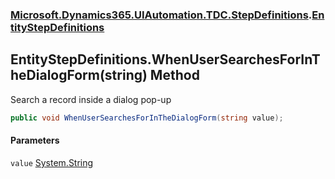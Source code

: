### [Microsoft.Dynamics365.UIAutomation.TDC.StepDefinitions](Microsoft.Dynamics365.UIAutomation.TDC.StepDefinitions.md 'Microsoft.Dynamics365.UIAutomation.TDC.StepDefinitions').[EntityStepDefinitions](EntityStepDefinitions.md 'Microsoft.Dynamics365.UIAutomation.TDC.StepDefinitions.EntityStepDefinitions')

## EntityStepDefinitions.WhenUserSearchesForInTheDialogForm(string) Method

Search a record inside a dialog pop-up

```csharp
public void WhenUserSearchesForInTheDialogForm(string value);
```
#### Parameters

<a name='Microsoft.Dynamics365.UIAutomation.TDC.StepDefinitions.EntityStepDefinitions.WhenUserSearchesForInTheDialogForm(string).value'></a>

`value` [System.String](https://docs.microsoft.com/en-us/dotnet/api/System.String 'System.String')